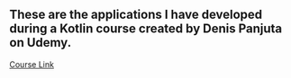 ## These are the applications I have developed during a Kotlin course created by Denis Panjuta on Udemy. 
[Course Link](https://www.udemy.com/course/android-kotlin-developer/)
